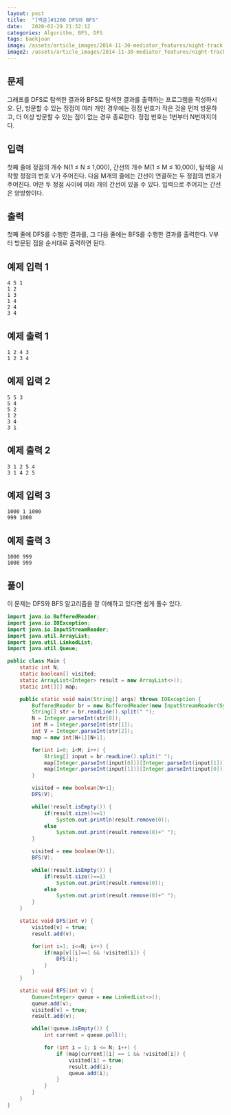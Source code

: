 ```yaml
---
layout: post
title:  "[백준]#1260 DFS와 BFS"
date:   2020-02-29 21:32:12
categories: Algorithm, BFS, DFS
tags: baekjoon
image: /assets/article_images/2014-11-30-mediator_features/night-track.JPG
image2: /assets/article_images/2014-11-30-mediator_features/night-track-mobile.JPG
---
```


문제
--------------------

그래프를 DFS로 탐색한 결과와 BFS로 탐색한 결과를 출력하는 프로그램을 작성하시오. 단, 방문할 수 있는 정점이 여러 개인 경우에는 정점 번호가 작은 것을 먼저 방문하고, 더 이상 방문할 수 있는 점이 없는 경우 종료한다. 정점 번호는 1번부터 N번까지이다.

입력
---------------------------

첫째 줄에 정점의 개수 N(1 ≤ N ≤ 1,000), 간선의 개수 M(1 ≤ M ≤ 10,000), 탐색을 시작할 정점의 번호 V가 주어진다. 다음 M개의 줄에는 간선이 연결하는 두 정점의 번호가 주어진다. 어떤 두 정점 사이에 여러 개의 간선이 있을 수 있다. 입력으로 주어지는 간선은 양방향이다.

출력
----------------

첫째 줄에 DFS를 수행한 결과를, 그 다음 줄에는 BFS를 수행한 결과를 출력한다. V부터 방문된 점을 순서대로 출력하면 된다.

예제 입력 1 
----------------------

```
4 5 1
1 2
1 3
1 4
2 4
3 4
```

예제 출력 1 
------------------------

```
1 2 4 3
1 2 3 4
```

예제 입력 2
----------------------

```
5 5 3
5 4
5 2
1 2
3 4
3 1
```

예제 출력 2
------------------------

```
3 1 2 5 4
3 1 4 2 5
```

예제 입력 3
----------------------

```
1000 1 1000
999 1000
```

예제 출력 3
------------------------

```
1000 999
1000 999
```

풀이
--------------------------

이 문제는 DFS와 BFS 알고리즘을 잘 이해하고 있다면 쉽게 풀수 있다.

```java
import java.io.BufferedReader;
import java.io.IOException;
import java.io.InputStreamReader;
import java.util.ArrayList;
import java.util.LinkedList;
import java.util.Queue;

public class Main {
    static int N;
    static boolean[] visited;
    static ArrayList<Integer> result = new ArrayList<>();
    static int[][] map;

    public static void main(String[] args) throws IOException {
        BufferedReader br = new BufferedReader(new InputStreamReader(System.in));
        String[] str = br.readLine().split(" ");
        N = Integer.parseInt(str[0]);
        int M = Integer.parseInt(str[1]);
        int V = Integer.parseInt(str[2]);
        map = new int[N+1][N+1];

        for(int i=0; i<M; i++) {
            String[] input = br.readLine().split(" ");
            map[Integer.parseInt(input[0])][Integer.parseInt(input[1])]=1;
            map[Integer.parseInt(input[1])][Integer.parseInt(input[0])]=1;
        }

        visited = new boolean[N+1];
        DFS(V);

        while(!result.isEmpty()) {
            if(result.size()==1)
                System.out.println(result.remove(0));
            else
                System.out.print(result.remove(0)+" ");
        }

        visited = new boolean[N+1];
        BFS(V);

        while(!result.isEmpty()) {
            if(result.size()==1)
                System.out.print(result.remove(0));
            else
                System.out.print(result.remove(0)+" ");
        }
    }

    static void DFS(int v) {
        visited[v] = true;
        result.add(v);

        for(int i=1; i<=N; i++) {
            if(map[v][i]==1 && !visited[i]) {
                DFS(i);
            }
        }
    }

    static void BFS(int v) {
        Queue<Integer> queue = new LinkedList<>();
        queue.add(v);
        visited[v] = true;
        result.add(v);

        while(!queue.isEmpty()) {
            int current = queue.poll();

            for (int i = 1; i <= N; i++) {
                if (map[current][i] == 1 && !visited[i]) {
                    visited[i] = true;
                    result.add(i);
                    queue.add(i);
                }
            }
        }
    }
}
```
